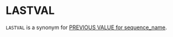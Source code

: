 # LASTVAL

`LASTVAL` is a synonym for [PREVIOUS VALUE for sequence_name](/sql-statements-structure/sequences/sequence-functions/previous-value-for-sequence_name/).